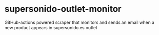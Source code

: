 # supersonido-outlet-monitor
GitHub-actions powered scraper that monitors and sends an email when a new product appears in supersonido.es  outlet
